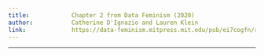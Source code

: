 ```yaml
---
title:            Chapter 2 from Data Feminism (2020)
author:           Catherine D'Ignazio and Lauren Klein 
link:             https://data-feminism.mitpress.mit.edu/pub/ei7cogfn/release/4
---
```

---
